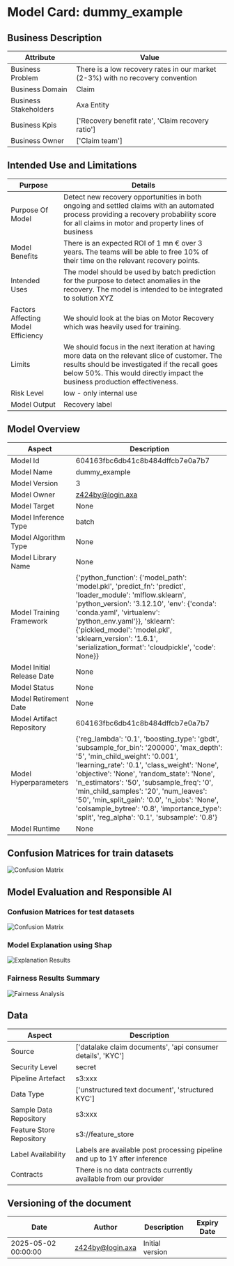 # Model Card: dummy_example

## Business Description
| Attribute | Value |
| --- | --- |
| Business Problem | There is a low recovery rates in our market (2-3%) with no recovery convention |
| Business Domain | Claim |
| Business Stakeholders | Axa Entity |
| Business Kpis | ['Recovery benefit rate', 'Claim recovery ratio'] |
| Business Owner | ['Claim team'] |

## Intended Use and Limitations
| Purpose | Details |
| --- | --- |
| Purpose Of Model | Detect new recovery opportunities in both ongoing and settled claims with an automated process providing a recovery probability score for all claims in motor and property lines of business |
| Model Benefits | There is an expected ROI of 1 mn € over 3 years. The teams will be able to free 10% of their time on the relevant recovery points. |
| Intended Uses | The model should be used by batch prediction for the purpose to detect anomalies in the recovery. The model is intended to be integrated to solution XYZ |
| Factors Affecting Model Efficiency | We should look at the bias on Motor Recovery which was heavily used for training. |
| Limits | We should focus in the next iteration at having more data on the relevant slice of customer. The results should be investigated if the recall goes below 50%. This would directly impact the business production effectiveness. |
| Risk Level | low - only internal use |
| Model Output | Recovery label |

## Model Overview
| Aspect | Description |
| --- | --- |
| Model Id | 604163fbc6db41c8b484dffcb7e0a7b7 |
| Model Name | dummy_example |
| Model Version | 3 |
| Model Owner | z424by@login.axa |
| Model Target | None |
| Model Inference Type | batch |
| Model Algorithm Type | None |
| Model Library Name | None |
| Model Training Framework | {'python_function': {'model_path': 'model.pkl', 'predict_fn': 'predict', 'loader_module': 'mlflow.sklearn', 'python_version': '3.12.10', 'env': {'conda': 'conda.yaml', 'virtualenv': 'python_env.yaml'}}, 'sklearn': {'pickled_model': 'model.pkl', 'sklearn_version': '1.6.1', 'serialization_format': 'cloudpickle', 'code': None}} |
| Model Initial Release Date | None |
| Model Status | None |
| Model Retirement Date | None |
| Model Artifact Repository | 604163fbc6db41c8b484dffcb7e0a7b7 |
| Model Hyperparameters | {'reg_lambda': '0.1', 'boosting_type': 'gbdt', 'subsample_for_bin': '200000', 'max_depth': '5', 'min_child_weight': '0.001', 'learning_rate': '0.1', 'class_weight': 'None', 'objective': 'None', 'random_state': 'None', 'n_estimators': '50', 'subsample_freq': '0', 'min_child_samples': '20', 'num_leaves': '50', 'min_split_gain': '0.0', 'n_jobs': 'None', 'colsample_bytree': '0.8', 'importance_type': 'split', 'reg_alpha': '0.1', 'subsample': '0.8'} |
| Model Runtime | None |

## Confusion Matrices for train datasets
![Confusion Matrix](data:image/png;base64,None)

## Model Evaluation and Responsible AI
### Confusion Matrices for test datasets
![Confusion Matrix](data:image/png;base64,None)
### Model Explanation using Shap
![Explanation Results](data:image/png;base64,None)

### Fairness Results Summary
![Fairness Analysis](data:image/png;base64,None)

## Data
| Aspect | Description |
| --- | --- |
| Source | ['datalake claim documents', 'api consumer details', 'KYC'] |
| Security Level | secret |
| Pipeline Artefact | s3:xxx |
| Data Type | ['unstructured text document', 'structured KYC'] |
| Sample Data Repository | s3:xxx |
| Feature Store Repository | s3://feature_store |
| Label Availability | Labels are available post processing pipeline and up to 1Y after inference |
| Contracts | There is no data contracts currently available from our provider |

## Versioning of the document
 | Date | Author | Description | Expiry Date |
| ---------------- | ------------ | ----------------- | ---------------- |
| 2025-05-02 00:00:00 | z424by@login.axa | Initial version |  |

